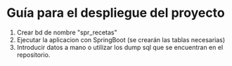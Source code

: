 <h1>Guía para el despliegue del proyecto</h1>
<ol>
  <li>Crear bd de nombre "spr_recetas"</li>
  <li>Ejecutar la aplicacion con SpringBoot (se crearán las tablas necesarias)</li>
  <li>Introducir datos a mano o utilizar los dump sql que se encuentran en el repositorio.</li>
</ol>
